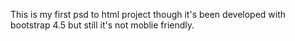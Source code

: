 This is my first psd to html project though it's been developed with bootstrap 4.5
but still it's not moblie friendly.

